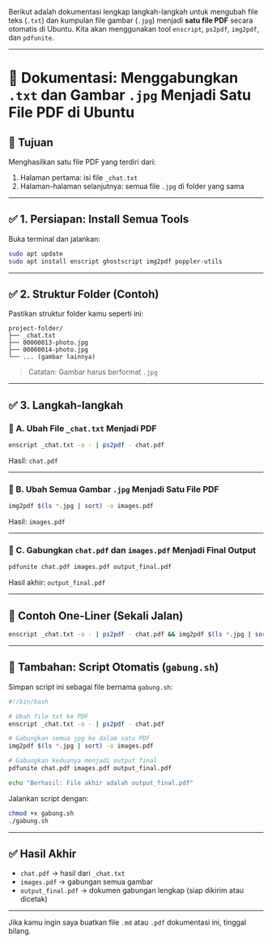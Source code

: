 Berikut adalah dokumentasi lengkap langkah-langkah untuk mengubah file teks (`.txt`) dan kumpulan file gambar (`.jpg`) menjadi **satu file PDF** secara otomatis di Ubuntu. Kita akan menggunakan tool `enscript`, `ps2pdf`, `img2pdf`, dan `pdfunite`.

---

# 📄 Dokumentasi: Menggabungkan `.txt` dan Gambar `.jpg` Menjadi Satu File PDF di Ubuntu

## 🎯 Tujuan

Menghasilkan satu file PDF yang terdiri dari:

1. Halaman pertama: isi file `_chat.txt`
2. Halaman-halaman selanjutnya: semua file `.jpg` di folder yang sama

---

## ✅ 1. Persiapan: Install Semua Tools

Buka terminal dan jalankan:

```bash
sudo apt update
sudo apt install enscript ghostscript img2pdf poppler-utils
```

---

## ✅ 2. Struktur Folder (Contoh)

Pastikan struktur folder kamu seperti ini:

```
project-folder/
├── _chat.txt
├── 00000013-photo.jpg
├── 00000014-photo.jpg
└── ... (gambar lainnya)
```

> Catatan: Gambar harus berformat `.jpg`

---

## ✅ 3. Langkah-langkah

### 🔹 A. Ubah File `_chat.txt` Menjadi PDF

```bash
enscript _chat.txt -o - | ps2pdf - chat.pdf
```

Hasil: `chat.pdf`

---

### 🔹 B. Ubah Semua Gambar `.jpg` Menjadi Satu File PDF

```bash
img2pdf $(ls *.jpg | sort) -o images.pdf
```

Hasil: `images.pdf`

---

### 🔹 C. Gabungkan `chat.pdf` dan `images.pdf` Menjadi Final Output

```bash
pdfunite chat.pdf images.pdf output_final.pdf
```

Hasil akhir: `output_final.pdf`

---

## 🧪 Contoh One-Liner (Sekali Jalan)

```bash
enscript _chat.txt -o - | ps2pdf - chat.pdf && img2pdf $(ls *.jpg | sort) -o images.pdf && pdfunite chat.pdf images.pdf output_final.pdf
```

---

## 📝 Tambahan: Script Otomatis (`gabung.sh`)

Simpan script ini sebagai file bernama `gabung.sh`:

```bash
#!/bin/bash

# Ubah file txt ke PDF
enscript _chat.txt -o - | ps2pdf - chat.pdf

# Gabungkan semua jpg ke dalam satu PDF
img2pdf $(ls *.jpg | sort) -o images.pdf

# Gabungkan keduanya menjadi output final
pdfunite chat.pdf images.pdf output_final.pdf

echo "Berhasil: File akhir adalah output_final.pdf"
```

Jalankan script dengan:

```bash
chmod +x gabung.sh
./gabung.sh
```

---

## ✅ Hasil Akhir

* `chat.pdf` → hasil dari `_chat.txt`
* `images.pdf` → gabungan semua gambar
* `output_final.pdf` → dokumen gabungan lengkap (siap dikirim atau dicetak)

---

Jika kamu ingin saya buatkan file `.md` atau `.pdf` dokumentasi ini, tinggal bilang.
